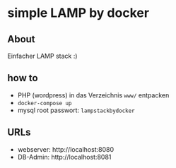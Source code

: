 # simple LAMP by docker

## About

Einfacher LAMP stack :)

## how to

* PHP (wordpress) in das Verzeichnis `www/` entpacken
* `docker-compose up`
* mysql root passwort: `lampstackbydocker`

## URLs

* webserver: http://localhost:8080
* DB-Admin: http://localhost:8081